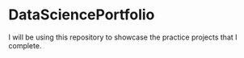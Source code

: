 # DataSciencePortfolio
I will be using this repository to showcase the practice projects that I complete. 
